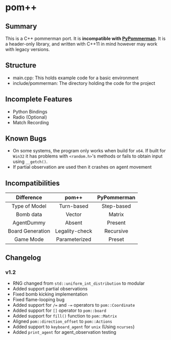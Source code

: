 # pom++

## Summary

This is a C++ pommerman port. It is **incompatible with [PyPommerman](https://github.com/MultiAgentLearning/playground)**.
It is a header-only library, and written with C++11 in mind however may work with legacy versions.

## Structure

- main.cpp: This holds example code for a basic environment
- include/pommerman: The directory holding the code for the project

## Incomplete Features

- Python Bindings
- Radio (Optional)
- Match Recording

## Known Bugs

- On some systems, the program only works when build for `x64`. If built for `Win32` it has problems with `<random.h>`'s methods or fails to obtain input using `__getch()`.
- If partial observation are used then it crashes on agent movement

## Incompatibilities

|    Difference    |     pom++      | PyPommerman |
| :--------------: | :------------: | :---------: |
|  Type of Model   |   Turn-based   | Step-based  |
|    Bomb data     |     Vector     |   Matrix    |
|    AgentDummy    |     Absent     |   Present   |
| Board Generation | Legality-check |  Recursive  |
|    Game Mode     | Parameterized  |   Preset    |

## Changelog

### v1.2

- RNG changed from `std::uniform_int_distribution` to modular
- Added support partial observations
- Fixed bomb kicking implementation
- Fixed flame-looping bug
- Added support for `/=` and `-=` operators to `pom::Coordinate`
- Added support for `[]` operator to `pom::board`
- Added support for `fill()` function to `pom::Matrix`
- Aligned `pom::direction_offset` to `pom::Actions`
- Added support to `keyboard_agent` for `unix` (Using `ncurses`)
- Added `print_agent` for agent_observation testing
